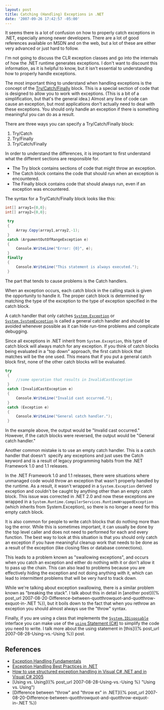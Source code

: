 ```yaml
---
layout: post
title: Catching (Handling) Exceptions in .NET
date: '2007-09-26 17:42:57 -05:00'
---
```


It seems there is a lot of confusion on how to properly catch exceptions in .NET, especially among newer developers. There are a lot of good references available on MSDN and on the web, but a lot of these are either very advanced or just hard to follow.

I'm not going to discuss the CLR exception classes and go into the internals of how the .NET runtime generates exceptions. I don't want to discount this information, as it is helpful to know, but it isn't essential to understanding how to properly handle exceptions.

The most important thing to understand when handling exceptions is the concept of the [Try/Catch/Finally](http://msdn2.microsoft.com/en-us/library/xtd0s8kd(VS.80).aspx) block. This is a special section of code that is designed to allow you to work with exceptions. (This is a bit of a simplification, but that's the general idea.) Almost any line of code can cause an exception, but most applications don't actually need to deal with these exceptions. You should only handle an exception if there is something meaningful you can do as a result.

There are three ways you can specify a Try/Catch/Finally block:

1.  Try/Catch  
2.  Try/Finally  
3.  Try/Catch/Finally 

In order to understand the differences, it is important to first understand what the different sections are responsible for.

*   The Try block contains sections of code that might throw an exception. 
*   The Catch block contains the code that should run when an exception is encountered. 
*   The Finally block contains code that should always run, even if an exception was encountered. 

The syntax for a Try/Catch/Finally block looks like this:

```csharp
int[] array1={0,0};
int[] array2={0,0};

 try
 {
     Array.Copy(array1,array2,-1);
 }
 catch (ArgumentOutOfRangeException e)
 {
     Console.WriteLine("Error: {0}", e);
 }
 finally
 {
     Console.WriteLine("This statement is always executed.");
 }
```

The part that tends to cause problems is the Catch handlers. 

When an exception occurs, each catch block in the calling stack is given the opportunity to handle it. The proper catch block is determined by matching the type of the exception to the type of exception specified in the catch block.

A catch handler that only catches [`System.Exception`](http://msdn2.microsoft.com/en-us/library/system.exception(VS.80).aspx) or [`System.SystemException`](http://msdn2.microsoft.com/en-us/library/system.systemexception(VS.80).aspx) is called a general catch handler and should be avoided whenever possible as it can hide run-time problems and complicate debugging.

Since all exceptions in .NET inherit from `System.Exception`, this type of catch block will always match for any exception. If you think of catch blocks being evaluated in a "top down" approach, the first catch block that matches will be the one used. This means that if you put a general catch block first, none of the other catch blocks will be evaluated.

```csharp
try
 {
     //some operation that results in InvalidCastException
 }
 catch (InvalidCastException e)
 {
     Console.WriteLine("Invalid cast occurred.");
 }
 catch (Exception e)
 {
     Console.WriteLine("General catch handler.");
 }
```

In the example above, the output would be "Invalid cast occurred." However, if the catch blocks were reversed, the output would be "General catch handler."

Another common mistake is to use an empty catch handler. This is a catch handler that doesn't  specify any exceptions and just uses the Catch keyword and is a result of legacy programming habits from the .NET Framework 1.0 and 1.1 releases. 

In the .NET Framework 1.0 and 1.1 releases, there were situations where unmanaged code would throw an exception that wasn't properly handled by the runtime. As a result, it wasn't wrapped in a `System.Exception` derived exception and couldn't be caught by anything other than an empty catch block. This issue was corrected in .NET 2.0 and now these exceptions are wrapped in a `System.Runtime.CompilerServices.RuntimeWrappedException` (which inherits from System.Exception), so there is no longer a need for this empty catch block.

It is also common for people to write catch blocks that do nothing more than log the error. While this is sometimes important, it can usually be done by the top level caller and does not need to performed for each and every function. The best way to look at this situation is that you should only catch an exception if you have meaningful cleanup work that needs to be done as a result of the exception (like closing files or database connections). 

This leads to a problem known as "swallowing exceptions", and occurs when you catch an exception and either do nothing with it or don't allow it to pass up the chain. This can also lead to problems because you are effectively hiding the exception and not doing anything with it, which can lead to intermittent problems that will be very hard to track down.

While we're talking about exception swallowing, there is a similar problem known as "breaking the stack". I talk about this in detail in [another post]({% post_url 2007-08-20-Difference-between-quotthrowquot-and-quotthrow-exquot-in-.NET %}), but it boils down to the fact that when you rethrow an exception you should almost always use the "throw" syntax.

Finally, if you are using a class that implements the [`System.IDisposable`](http://msdn2.microsoft.com/aax125c9.aspx) interface you can make use of the [`using` Statement (C#)](http://msdn2.microsoft.com/library/yh598w02(VS.80).aspx) to simplify the code you need to write. I talk more about the using statement in [this]({% post_url 2007-08-28-Using-vs.-Using %}) post.

## References

*   [Exception Handling Fundamentals](http://msdn2.microsoft.com/en-us/library/2w8f0bss(VS.80).aspx)
*   [Exception Handling Best Practices in .NET](http://www.codeproject.com/dotnet/exceptionbestpractices.asp)
*   [How to use structured exception handling in Visual C# .NET and in Visual C# 2005](http://support.microsoft.com/default.aspx/kb/816157)
*   [Using vs. Using]({% post_url 2007-08-28-Using-vs.-Using %} "Using vs. Using")
*   [Difference between "throw" and "throw ex" in .NET]({% post_url 2007-08-20-Difference-between-quotthrowquot-and-quotthrow-exquot-in-.NET %})

